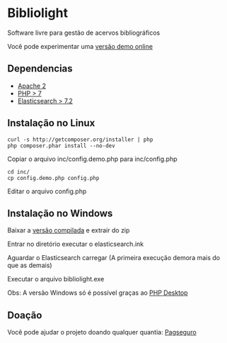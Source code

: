 # Bibliolight
Software livre para gestão de acervos bibliográficos

Você pode experimentar uma [versão demo online](http://35.226.140.213/bibliolight/)


## Dependencias

- [Apache 2](https://httpd.apache.org/)
- [PHP > 7](https://www.php.net/)
- [Elasticsearch > 7.2](https://www.elastic.co/pt/products/elasticsearch)

## Instalação no Linux

```
curl -s http://getcomposer.org/installer | php
php composer.phar install --no-dev
```

Copiar o arquivo inc/config.demo.php para inc/config.php

```
cd inc/
cp config.demo.php config.php
```

Editar o arquivo config.php

## Instalação no Windows

Baixar a [versão compilada](https://github.com/trmurakami/Bibliolight/releases/download/v1.0/bibliolight_1.0.zip) e extrair do zip

Entrar no diretório executar o elasticsearch.ink

Aguardar o Elasticsearch carregar (A primeira execução demora mais do que as demais)

Executar o arquivo bibliolight.exe

Obs: A versão Windows só é possível graças ao [PHP Desktop](https://github.com/cztomczak/phpdesktop)

## Doação

Você pode ajudar o projeto doando qualquer quantia: [Pagseguro](https://pag.ae/7VbJhhRHP)



